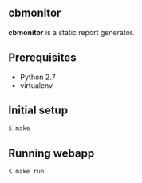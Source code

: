 cbmonitor
---------

**cbmonitor** is a static report generator.

Prerequisites
-------------

* Python 2.7
* virtualenv

Initial setup
-------------

    $ make

Running webapp
--------------

    $ make run
